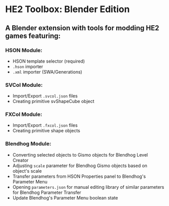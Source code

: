 # HE2 Toolbox: Blender Edition
## A Blender extension with tools for modding HE2 games featuring:

### HSON Module:
- HSON template selector (required)
- `.hson` importer
- `.xml` importer (SWA/Generations)

### SVCol Module:
- Import/Export `.svcol.json` files
- Creating primitive svShapeCube object

### FXCol Module:
- Import/Export `.fxcol.json` files
- Creating primitive shape objects

### Blendhog Module:
- Converting selected objects to Gismo objects for Blendhog Level Creator
- Adjusting `scale` parameter for Blendhog Gismo objects based on object's scale
- Transfer parameters from HSON Properties panel to Blendhog's Parameter Menu
- Opening `parameters.json` for manual editing library of similar parameters for Blendhog Parameter Transfer
- Update Blendhog's Parameter Menu boolean state
